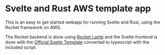# Svelte and Rust AWS template app
This is an easy to get started webapp for running Svelte and Rust, using the Rocket framework on AWS.

The Rocket backend is done using [Rocket Lamb](https://github.com/GREsau/rocket-lamb) and the Svelte frontend is done with the [Official Svelte Template](https://github.com/sveltejs/template) converted to typescript with the included script.